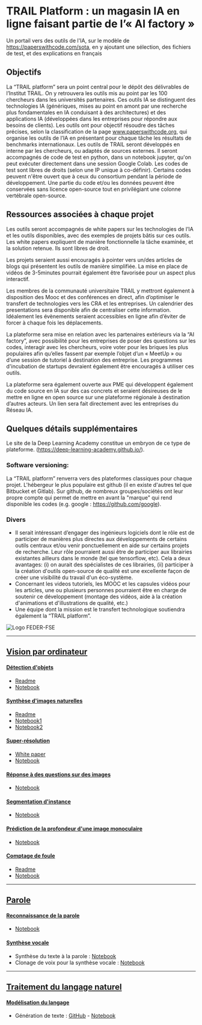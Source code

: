 # TRAIL Platform : un magasin IA en ligne faisant partie de l’« AI factory »
Un portail vers des outils de l'IA, sur le modèle de https://paperswithcode.com/sota, en y ajoutant une sélection, des fichiers de test, et des explications en français

## Objectifs

La “TRAIL platform” sera un point central pour le dépôt des délivrables de l’Institut TRAIL. On y retrouvera les outils mis au point par les 100 chercheurs dans les universités partenaires. Ces outils IA se distinguent des technologies IA (génériques, mises au point en amont par une recherche plus fondamentales en IA conduisant à des architectures) et des applications IA (développées dans les entreprises pour répondre aux besoins de clients). Les outils ont pour objectif résoudre des tâches précises, selon la classification de la page  www.paperswithcode.org, qui organise les outils de l’IA en présentant pour chaque tâche les résultats de benchmarks internationaux. Les outils de TRAIL seront développés en interne par les chercheurs, ou adaptés de sources externes. Il seront accompagnés de code de test en python, dans un notebook jupyter, qu'on peut exécuter directement dans une session Google Colab. Les codes de test sont libres de droits (selon une IP unique à co-définir). Certains codes peuvent n'être ouvert que à ceux du consortium pendant la période de développement. Une partie du code et/ou les données peuvent être conservées sans licence open-source tout en privilégiant une colonne vertébrale open-source.

## Ressources associées à chaque projet

Les outils seront accompagnés de white papers sur les technologies de l’IA et les outils disponibles, avec des exemples de projets bâtis sur ces outils. Les white papers expliquent de manière fonctionnelle la tâche examinée, et la solution retenue. Ils sont libres de droit. 

Les projets seraient aussi encouragés à pointer vers un/des articles de blogs qui présentent les outils de manière simplifiée. La mise en place de vidéos de 3-5minutes pourrait également être favorisée pour un aspect plus interactif.

Les membres de la communauté universitaire TRAIL y mettront également à disposition des Mooc et des conférences en direct, afin d’optimiser le transfert de technologies vers les CRA et les entreprises. Un calendrier des presentations sera disponible afin de centraliser cette information. Idéalement les évènements seraient accessibles en ligne afin d’éviter de forcer à chaque fois les déplacements. 

La plateforme sera mise en relation avec les partenaires extérieurs via la “AI factory”, avec possibilité pour les entreprises de poser des questions sur les codes, interagir avec les chercheurs, voire voter pour les briques les plus populaires afin qu’elles fassent par exemple l’objet d’un « MeetUp » ou d’une session de tutoriel à destination des entreprise. Les programmes d'incubation de startups devraient également être encouragés à utiliser ces outils. 

La plateforme sera également ouverte aux PME qui développent également du code source en IA sur des cas concrets et seraient désireuses de le mettre en ligne en open source sur une plateforme régionale à destination d’autres acteurs. Un lien sera fait directement avec les entreprises du Réseau IA.

## Quelques détails supplémentaires
Le site de la Deep Learning Academy constitue un embryon de ce type de plateforme. (https://deep-learning-academy.github.io/).

### Software versioning:
La “TRAIL platform” renverra vers des plateformes classiques pour chaque projet. L'hébergeur le plus populaire est github (il en existe d'autres tel que Bitbucket et Gitlab). Sur github, de nombreux groupes/sociétés ont leur propre compte qui permet de mettre en avant la "marque" qui rend disponible les codes (e.g. google : https://github.com/google).

### Divers
- Il serait intéressant d’engager des ingénieurs logiciels dont le rôle est de participer de manières plus directes aux développements de certains outils centraux et/ou venir ponctuellement en aide sur certains projets de recherche. Leur rôle pourraient aussi être de participer aux librairies existantes ailleurs dans le monde (tel que tensorflow, etc). Cela a deux avantages: (i) on aurait des spécialistes de ces librairies, (ii) participer à la création d'outils open-source de qualité est une excellente façon de créer une visibilité du travail d'un éco-système.
- Concernant les videos tutoriels, les MOOC et les capsules vidéos pour les articles, une ou plusieurs personnes pourraient être en charge de soutenir ce développement (montage des vidéos, aide à la création d'animations et d'illustrations de qualité, etc.) 
- Une équipe dont la mission est le transfert technologique soutiendra également la “TRAIL platform”. 

![Logo FEDER-FSE](https://www.enmieux.be/sites/default/files/assets/media-files/signatures/vignette_FEDER_FSE%2BWAL%2BFWB.png)

 
----
## [Vision par ordinateur](https://paperswithcode.com/area/computer-vision)

#### [Détection d'objets](https://paperswithcode.com/task/object-detection)
* [Readme](https://github.com/numediart/yolov3_tensorflow)
* [Notebook](https://github.com/numediart/yolov3_tensorflow/blob/master/test.ipynb)

#### [Synthèse d'images naturelles](https://paperswithcode.com/task/conditional-image-generation)
* [Readme](https://github.com/numediart/ImageSynthesis)
* [Notebook1](https://github.com/numediart/ImageSynthesis/blob/master/HuggingFace/BigGan_handsonai_1.ipynb)
* [Notebook2](https://github.com/numediart/ImageSynthesis/blob/master/ivclab/BigGan_handsonai_2.ipynb)

#### [Super-résolution](https://paperswithcode.com/task/super-resolution)
* [White paper](https://docs.google.com/document/d/1XUFQAgdzNDIg7zXevipnMst7eMTujhB0y_XNJYEhWgY/edit?usp=sharing)
* [Notebook](https://colab.research.google.com/github/titsitits/Test_images_superresolution/blob/master/Super_resolution_comparison.ipynb)

#### [Réponse à des questions sur des images](https://paperswithcode.com/task/visual-question-answering)
* [Notebook](https://github.com/numediart/Visual-Question-Answering)

#### [Segmentation d'instance](https://paperswithcode.com/task/instance-segmentation)
* [Notebook](https://github.com/numediart/InstanceSegmentation)

#### [Prédiction de la profondeur d'une image monoculaire](https://paperswithcode.com/task/monocular-depth-estimation)
* [Notebook](https://colab.research.google.com/drive/18VnxzAmFutrGK-FT6FxPITjMoT3wylgU)

#### [Comptage de foule](https://paperswithcode.com/task/crowd-counting)
* [Readme](https://github.com/numediart/Crowd-Counting-with-MCNNs)
* [Notebook](https://github.com/numediart/Crowd-Counting-with-MCNNs/blob/master/test.ipynb)

----
## [Parole](https://paperswithcode.com/area/speech)

#### [Reconnaissance de la parole](https://paperswithcode.com/task/speech-recognition)
* [Notebook](https://colab.research.google.com/drive/1Z6VIRZ_sX314hyev3Gm5gBqvm1wQVo-a)

#### [Synthèse vocale](https://paperswithcode.com/task/speech-synthesis)
* Synthèse du texte à la parole : [Notebook](https://colab.research.google.com/drive/11okUcZmPmSJF8bWqUn_Ae4XI7urHLPs-)
* Clonage de voix pour la synthèse vocale : [Notebook](https://colab.research.google.com/drive/1WERg0eK9mVZYSbE0faQM4VH3NTdrOuUS)

----
## [Traitement du langage naturel](https://paperswithcode.com/area/natural-language-processing)
#### [Modélisation du langage](https://paperswithcode.com/task/language-modelling)
* Génération de texte : [GitHub](https://github.com/numediart/Text-Generation) - [Notebook](https://colab.research.google.com/drive/1d4Ffe-cR6TWDgUYDInTUqUTqk1-SyP9O#scrollTo=hFWa2On1yoZy)

